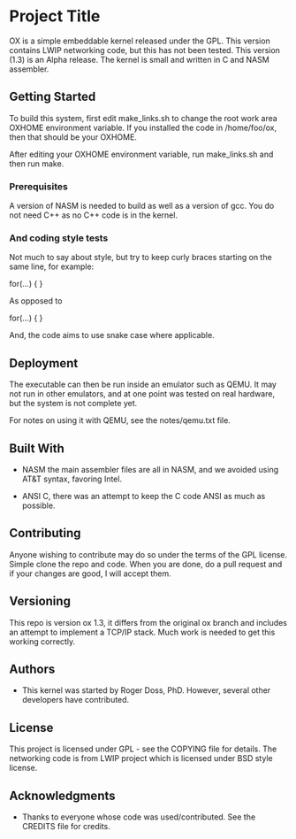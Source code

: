 # Project Title

OX is a simple embeddable kernel released under the GPL. This
version contains LWIP networking code, but this has not been
tested. This version (1.3) is an Alpha release. The kernel is
small and written in C and NASM assembler.

## Getting Started

To build this system, first edit make\_links.sh
to change the root work area OXHOME environment
variable. If you installed the code in /home/foo/ox,
then that should be your OXHOME.

After editing your OXHOME environment variable,
run make\_links.sh and then run make.

### Prerequisites

A version of NASM is needed to build as well as a version of gcc.
You do not need C++ as no C++ code is in the kernel.

### And coding style tests

Not much to say about style, but try to keep curly braces
starting on the same line, for example:

for(...) {
}

As opposed to

for(...)
{
}

And, the code aims to use snake case where applicable.

## Deployment


The executable can then be run inside an emulator
such as QEMU. It may not run in other emulators,
and at one point was tested on real hardware, but
the system is not complete yet.

For notes on using it with QEMU, see the
notes/qemu.txt file.

## Built With

* NASM the main assembler files are all in NASM, and we avoided
  using AT&T syntax, favoring Intel.

* ANSI C, there was an attempt to keep the C code ANSI as much as
  possible.

## Contributing

Anyone wishing to contribute may do so under the terms of the GPL license.
Simple clone the repo and code. When you are done, do a pull request and
if your changes are good, I will accept them.

## Versioning

This repo is version ox 1.3, it differs from the original ox branch
and includes an attempt to implement a TCP/IP stack. Much work is needed
to get this working correctly.

## Authors

* This kernel was started by Roger Doss, PhD. However, several other
developers have contributed.

## License

This project is licensed under GPL - see the COPYING file for details.
The networking code is from LWIP project which is licensed under BSD style license.

## Acknowledgments

* Thanks to everyone whose code was used/contributed.
  See the CREDITS file for credits.
